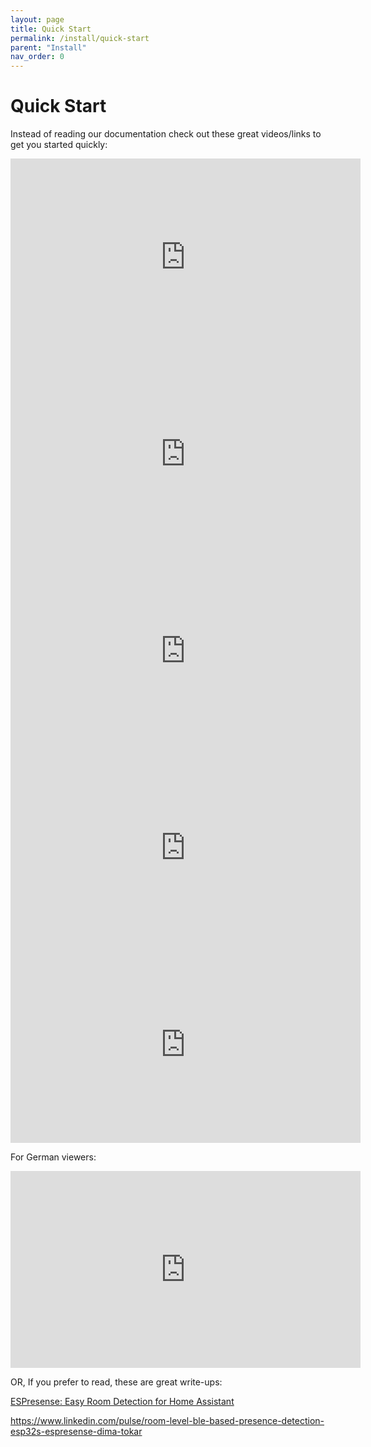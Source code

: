 ```yaml
---
layout: page
title: Quick Start
permalink: /install/quick-start
parent: "Install"
nav_order: 0
---
```


# Quick Start

Instead of reading our documentation check out these great videos/links to get you started quickly:

<iframe width="560" height="315" src="https://www.youtube.com/embed/axod3MJmXQk" title="YouTube video player" frameborder="0" allow="accelerometer; autoplay; clipboard-write; encrypted-media; gyroscope; picture-in-picture" allowfullscreen></iframe>

<iframe width="560" height="315" src="https://www.youtube.com/embed/7bfW_6130To" title="YouTube video player" frameborder="0" allow="accelerometer; autoplay; clipboard-write; encrypted-media; gyroscope; picture-in-picture" allowfullscreen></iframe>

<iframe width="560" height="315" src="https://www.youtube.com/embed/p7C2QvmsM8M" title="YouTube video player" frameborder="0" allow="accelerometer; autoplay; clipboard-write; encrypted-media; gyroscope; picture-in-picture" allowfullscreen></iframe>

<iframe width="560" height="315" src="https://www.youtube.com/embed/kfwsCy_X2k8" title="YouTube video player" frameborder="0" allow="accelerometer; autoplay; clipboard-write; encrypted-media; gyroscope; picture-in-picture" allowfullscreen></iframe>

<iframe width="560" height="315" src="https://www.youtube.com/embed/sVNF_N-Z3QI" title="YouTube video player" frameborder="0" allow="accelerometer; autoplay; clipboard-write; encrypted-media; gyroscope; picture-in-picture" allowfullscreen></iframe>

For German viewers:

<iframe width="560" height="315" src="https://www.youtube.com/embed/PAIuZ1TgPWA" title="YouTube video player" frameborder="0" allow="accelerometer; autoplay; clipboard-write; encrypted-media; gyroscope; picture-in-picture" allowfullscreen></iframe>

OR, If you prefer to read, these are great write-ups:

[ESPresense: Easy Room Detection for Home Assistant](https://blog.briancmoses.com/2022/03/espresense-easy-room-detection-for-home-assistant.html)

<https://www.linkedin.com/pulse/room-level-ble-based-presence-detection-esp32s-espresense-dima-tokar>
